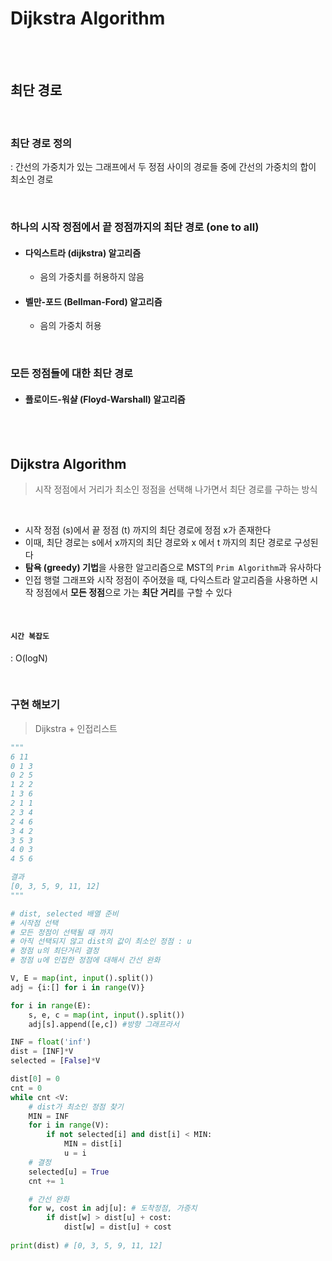 # Dijkstra Algorithm

<br>

<br>

## 최단 경로

<br>

### 최단 경로 정의

: 간선의 가중치가 있는 그래프에서 두 정점 사이의 경로들 중에 간선의 가중치의 합이 최소인 경로

<br>

### 하나의 시작 정점에서 끝 정점까지의 최단 경로 (one to all)

- #### 다익스트라 (dijkstra) 알고리즘

  - 음의 가중치를 허용하지 않음

- #### 벨만-포드 (Bellman-Ford) 알고리즘

  - 음의 가중치 허용

<br>

### 모든 정점들에 대한 최단 경로

- #### 플로이드-워샬 (Floyd-Warshall) 알고리즘

<br>

<br>

## Dijkstra Algorithm

> 시작 정점에서 거리가 최소인 정점을 선택해 나가면서 최단 경로를 구하는 방식

<br>

- 시작 정점 (s)에서 끝 정점 (t) 까지의 최단 경로에 정점 x가 존재한다
- 이때, 최단 경로는 s에서 x까지의 최단 경로와 x 에서 t 까지의 최단 경로로 구성된다
- **탐욕 (greedy) 기법**을 사용한 알고리즘으로 MST의 `Prim Algorithm`과 유사하다
- 인접 행렬 그래프와 시작 정점이 주어졌을 때, 다익스트라 알고리즘을 사용하면 시작 정점에서 **모든 정점**으로 가는 **최단 거리**를 구할 수 있다

<br>

#### `시간 복잡도`

: O(logN)

<br>

### 구현 해보기

> Dijkstra + 인접리스트

```python
"""
6 11
0 1 3
0 2 5
1 2 2
1 3 6
2 1 1
2 3 4
2 4 6
3 4 2
3 5 3
4 0 3
4 5 6

결과
[0, 3, 5, 9, 11, 12]
"""

# dist, selected 배열 준비
# 시작점 선택
# 모든 정점이 선택될 때 까지
# 아직 선택되지 않고 dist의 값이 최소인 정점 : u
# 정점 u의 최단거리 결정
# 정점 u에 인접한 정점에 대해서 간선 완화

V, E = map(int, input().split())
adj = {i:[] for i in range(V)}

for i in range(E):
    s, e, c = map(int, input().split())
    adj[s].append([e,c]) #방향 그래프라서

INF = float('inf')
dist = [INF]*V
selected = [False]*V

dist[0] = 0
cnt = 0
while cnt <V:
    # dist가 최소인 정점 찾기
    MIN = INF
    for i in range(V):
        if not selected[i] and dist[i] < MIN:
            MIN = dist[i]
            u = i
    # 결정
    selected[u] = True
    cnt += 1

    # 간선 완화
    for w, cost in adj[u]: # 도착정점, 가증치
        if dist[w] > dist[u] + cost:
            dist[w] = dist[u] + cost
    
print(dist) # [0, 3, 5, 9, 11, 12]
```
